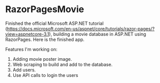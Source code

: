 # RazorPagesMovie

Finished the official Microsoft ASP.NET tutorial (https://docs.microsoft.com/en-us/aspnet/core/tutorials/razor-pages/?view=aspnetcore-3.1), building a movie database in ASP.NET using RazorPages. Here is the finished app.

Features I'm working on: 

1. Adding movie poster image.
2. Web scraping to build and add to the database.
3. Add users.
4. Use API calls to login the users
